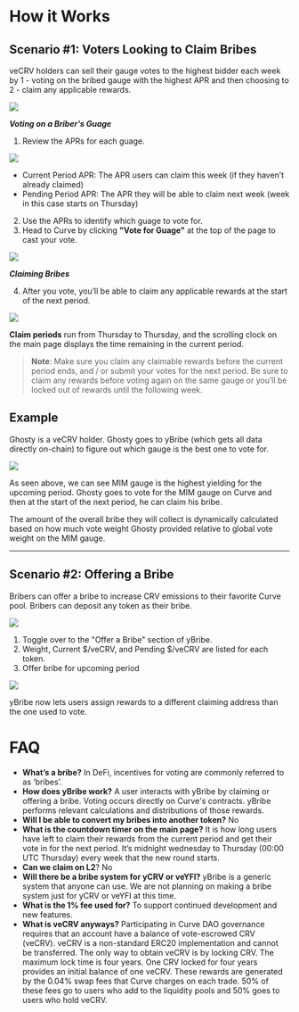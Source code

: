 # How it Works
 

## Scenario #1: Voters Looking to Claim Bribes

veCRV holders can sell their gauge votes to the highest bidder each week by 1 - voting on the bribed gauge with the highest APR and then choosing to 2 - claim any applicable rewards.

![](https://i.imgur.com/uwO1vBe.png)

***Voting on a Briber's Guage***


1. Review the APRs for each guage.

![](https://i.imgur.com/5Qu240a.png)

*    Current Period APR: The APR users can claim this week (if they haven’t already claimed)
*    Pending Period APR: The APR they will be able to claim next week (week in this case starts on Thursday)
    

2. Use the APRs to identify which guage to vote for.
3. Head to Curve by clicking **"Vote for Guage"**  at the top of the page to cast your vote. 

![](https://i.imgur.com/mDUm09z.png)



***Claiming Bribes***

4. After you vote, you’ll be able to claim any applicable rewards at the start of the next period.

![](https://i.imgur.com/iHnEpZk.png)

**Claim periods** run from Thursday to Thursday, and the scrolling clock on the main page displays the time remaining in the current period.

> **Note**: Make sure you claim any claimable rewards before the current period ends, and / or submit your votes for the next period. Be sure to claim any rewards before voting again on the same gauge or you’ll be locked out of rewards until the following week.

## Example

Ghosty is a veCRV holder. Ghosty goes to yBribe (which gets all data directly on-chain) to figure out which gauge is the best one to vote for.

![](https://i.imgur.com/OR1ZDlK.png)

As seen above, we can see MIM gauge is the highest yielding for the upcoming period. Ghosty goes to vote for the MIM gauge on Curve and then at the start of the next period, he can claim his bribe.

The amount of the overall bribe they will collect is dynamically calculated based on how much vote weight Ghosty provided relative to global vote weight on the MIM gauge.

----

## Scenario #2: Offering a Bribe

Bribers can offer a bribe to increase CRV emissions to their favorite Curve pool. Bribers can deposit any token as their bribe.

![](https://i.imgur.com/tLp1787.png)


1. Toggle over to the "Offer a Bribe" section of yBribe.
2. Weight, Current $/veCRV, and Pending $/veCRV are listed for each token.
3. Offer bribe for upcoming period


![](https://i.imgur.com/5O5UT8j.png)


yBribe now lets users assign rewards to a different claiming address than the one used to vote. 


# FAQ

* **What’s a bribe?** In DeFi, incentives for voting are commonly referred to as ‘bribes’.
* **How does yBribe work?** A user interacts with yBribe by claiming or offering a bribe. Voting occurs directly on Curve's contracts. yBribe performs relevant calculations and distributions of those rewards.
* **Will I be able to convert my bribes into another token?** No
* **What is the countdown timer on the main page?** It is how long users have left to claim their rewards from the current period and get their vote in for the next period. It’s midnight wednesday to Thursday (00:00 UTC Thursday) every week that the new round starts.
* **Can we claim on L2**? No
* **Will there be a bribe system for yCRV or veYFI?** yBribe is a generic system that anyone can use. We are not planning on making a bribe system just for yCRV or veYFI at this time.
* **What is the 1% fee used for?** To support continued development and new features.
* **What is veCRV anyways?** Participating in Curve DAO governance requires that an account have a balance of vote-escrowed CRV (veCRV). veCRV is a non-standard ERC20 implementation and cannot be transferred. The only way to obtain veCRV is by locking CRV. The maximum lock time is four years. One CRV locked for four years provides an initial balance of one veCRV. These rewards are generated by the 0.04% swap fees that Curve charges on each trade. 50% of these fees go to users who add to the liquidity pools and 50% goes to users who hold veCRV.
